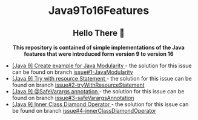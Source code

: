 <h1 align="center">Java9To16Features</h1>

<h2 align="center"> Hello There 👋 </h2>

<p align="center">
<b>
This repository is contained of simple implementations of the Java features that were 
introduced form version 9 to version 16 
</b>
</p>

<ul>
<li>
<a href="https://github.com/filipkule/Java9To16Features/issues/1">
[Java 9] Create example for Java Modularity
</a>
- the solution for this issue can be found on branch 
<a href="https://github.com/filipkule/Java9To16Features/tree/Issue%231-JavaModularity">
issue#1-JavaModularity
</a>
</li>
<li>
<a href="https://github.com/filipkule/Java9To16Features/issues/2">
[Java 9] Try with resource Statement
</a>
- the solution for this issue can be found on branch 
<a href="https://github.com/filipkule/Java9To16Features/tree/issue%232-tryWithResourceStatement">
issue#2-tryWithResourceStatement
</a>
</li>
<li>
<a href="https://github.com/filipkule/Java9To16Features/issues/3">
[Java 9] @SafeVarargs annotation
</a>
- the solution for this issue can be found on branch 
<a href="https://github.com/filipkule/Java9To16Features/tree/issue%233-safeVarargsAnnotation">
issue#3-safeVarargsAnnotation
</a>
</li>
<li>
<a href="https://github.com/filipkule/Java9To16Features/issues/4">
[Java 9] Inner Class Diamond Operator
</a>
- the solution for this issue can be found on branch 
<a href="https://github.com/filipkule/Java9To16Features/tree/issue%234-innerClassDiamondOperator">
issue#4-innerClassDiamondOperator
</a>
</li>
</ul>
